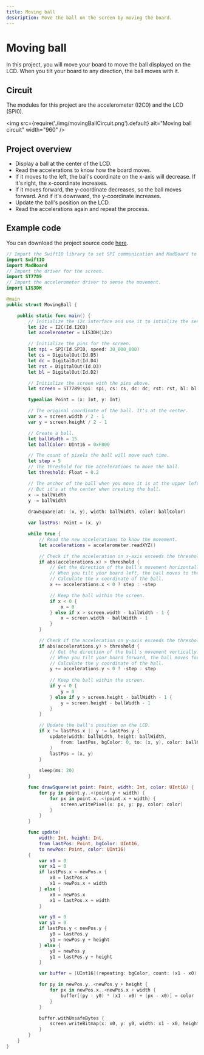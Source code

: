 ```yaml
---
title: Moving ball
description: Move the ball on the screen by moving the board.
---
```


# Moving ball


In this project, you will move your board to move the ball displayed on the LCD. When you tilt your board to any direction, the ball moves with it. 


## Circuit

The modules for this project are the accelerometer (I2C0) and the LCD (SPI0).

<img
  src={require('./img/movingBallCircuit.png').default}
  alt="Moving ball circuit" width="960"
/>

## Project overview

* Display a ball at the center of the LCD.
* Read the accelerations to know how the board moves.
* If it moves to the left, the ball's coordinate on the x-axis will decrease. If it's right, the x-coordinate increases.
* If it moves forward, the y-coordinate decreases, so the ball moves forward. And if it's downward, the y-coordinate increases.
* Update the ball's position on the LCD.
* Read the accelerations again and repeat the process.

## Example code

You can download the project source code [here](https://github.com/madmachineio/MadExamples/tree/main/Examples/SwiftIOPlayground/03MoreProjects/MovingBall).


```swift title="MovingBall.swift" showLineNumbers
// Import the SwiftIO library to set SPI communication and MadBoard to use pin id.
import SwiftIO
import MadBoard
// Import the driver for the screen.
import ST7789
// Import the accelerometer driver to sense the movement.
import LIS3DH

@main
public struct MovingBall {

    public static func main() {
        // Initialize the i2c interface and use it to intialize the sensor.
        let i2c = I2C(Id.I2C0)
        let accelerometer = LIS3DH(i2c)

        // Initialize the pins for the screen.
        let spi = SPI(Id.SPI0, speed: 30_000_000)
        let cs = DigitalOut(Id.D5)
        let dc = DigitalOut(Id.D4)
        let rst = DigitalOut(Id.D3)
        let bl = DigitalOut(Id.D2)

        // Initialize the screen with the pins above.
        let screen = ST7789(spi: spi, cs: cs, dc: dc, rst: rst, bl: bl, rotation: .angle90)

        typealias Point = (x: Int, y: Int)

        // The original coordinate of the ball. It's at the center.
        var x = screen.width / 2 - 1
        var y = screen.height / 2 - 1

        // Create a ball.
        let ballWidth = 15 
        let ballColor: UInt16 = 0xF800

        // The count of pixels the ball will move each time.
        let step = 5
        // The threshold for the accelerations to move the ball.
        let threshold: Float = 0.2

        // The anchor of the ball when you move it is at the upper left corner of this tile. 
        // But it's at the center when creating the ball.
        x -= ballWidth
        y -= ballWidth
        
        drawSquare(at: (x, y), width: ballWidth, color: ballColor)

        var lastPos: Point = (x, y)

        while true {
            // Read the new accelerations to know the movement.
            let accelerations = accelerometer.readXYZ()

            // Check if the acceleration on x-axis exceeds the threshold.
            if abs(accelerations.x) > threshold {
                // Get the direction of the ball's movement horizontally.
                // When you tilt your board left, the ball moves to the left, and vice versa.
                // Calculate the x coordinate of the ball.
                x += accelerations.x < 0 ? step : -step

                // Keep the ball within the screen.
                if x < 0 {
                    x = 0
                } else if x > screen.width - ballWidth - 1 {
                    x = screen.width - ballWidth - 1
                }
            }

            // Check if the acceleration on y-axis exceeds the threshold.
            if abs(accelerations.y) > threshold {
                // Get the direction of the ball's movement vertically.
                // When you tilt your board forward, the ball moves forward, and vice versa.
                // Calculate the y coordinate of the ball. 
                y += accelerations.y < 0 ? -step : step
                
                // Keep the ball within the screen.
                if y < 0 {
                    y = 0
                } else if y > screen.height - ballWidth - 1 {
                    y = screen.height - ballWidth - 1
                }
            }

            // Update the ball's position on the LCD.
            if x != lastPos.x || y != lastPos.y {
                update(width: ballWidth, height: ballWidth,
                    from: lastPos, bgColor: 0, to: (x, y), color: ballColor
                )
                lastPos = (x, y)
            }
            
            sleep(ms: 20)
        }

        func drawSquare(at point: Point, width: Int, color: UInt16) {
            for py in point.y..<(point.y + width) {
                for px in point.x..<(point.x + width) {
                    screen.writePixel(x: px, y: py, color: color)
                }
            }
        }

        func update(
            width: Int, height: Int,
            from lastPos: Point, bgColor: UInt16,
            to newPos: Point, color: UInt16)
        {
            var x0 = 0
            var x1 = 0
            if lastPos.x < newPos.x {
                x0 = lastPos.x
                x1 = newPos.x + width
            } else {
                x0 = newPos.x
                x1 = lastPos.x + width
            }

            var y0 = 0
            var y1 = 0
            if lastPos.y < newPos.y {
                y0 = lastPos.y
                y1 = newPos.y + height
            } else {
                y0 = newPos.y
                y1 = lastPos.y + height
            }

            var buffer = [UInt16](repeating: bgColor, count: (x1 - x0) * (y1 - y0))

            for py in newPos.y..<newPos.y + height {
                for px in newPos.x..<newPos.x + width {
                    buffer[(py - y0) * (x1 - x0) + (px - x0)] = color
                }
            }

            buffer.withUnsafeBytes {
                screen.writeBitmap(x: x0, y: y0, width: x1 - x0, height: y1 - y0, data: $0)
            }
        }
    }
}
```


